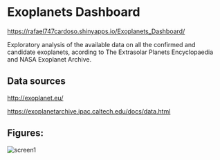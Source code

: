
# Exoplanets Dashboard

https://rafael747cardoso.shinyapps.io/Exoplanets_Dashboard/

Exploratory analysis of the available data on all the confirmed and candidate exoplanets, acording to The Extrasolar
Planets Encyclopaedia and NASA Exoplanet Archive.

## Data sources

http://exoplanet.eu/

https://exoplanetarchive.ipac.caltech.edu/docs/data.html

## Figures:

![screen1](figs/screens/page_1.png)




